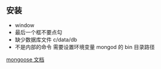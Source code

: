 ## 安装

- window
- 最后一个框不要点勾
- 缺少数据库文件 c/data/db
- 不是内部的命令 需要设置环境变量 mongod 的 bin 目录路径

[mongoose 文档](http://www.mongoosejs.net/docs/models.html)
